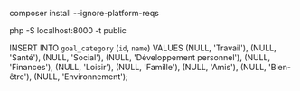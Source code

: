 composer install --ignore-platform-reqs

php -S localhost:8000 -t public

INSERT INTO `goal_category` (`id`, `name`) VALUES (NULL, 'Travail'), (NULL, 'Santé'), (NULL, 'Social'), (NULL, 'Développement personnel'), (NULL, 'Finances'), (NULL, 'Loisir'), (NULL, 'Famille'), (NULL, 'Amis'), (NULL, 'Bien-être'), (NULL, 'Environnement');

